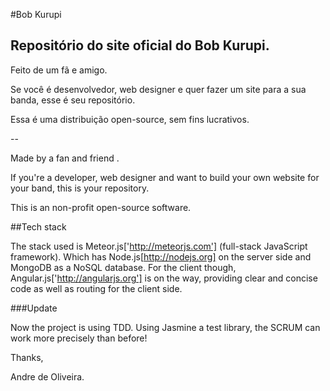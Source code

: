 #Bob Kurupi

## Repositório do site oficial do Bob Kurupi.

Feito de um fã e amigo.

Se você é desenvolvedor, web designer e quer fazer um site para a sua banda, esse é seu repositório.

Essa é uma distribuição open-source, sem fins lucrativos.

--

Made by a fan and friend .

If you're a developer, web designer and want to build your own website for your band, this is your repository.

This is an non-profit open-source software.

##Tech stack

The stack used is Meteor.js['http://meteorjs.com'] (full-stack JavaScript framework). Which has Node.js[http://nodejs.org] on the server side and MongoDB as
a NoSQL database. For the client though, Angular.js['http://angularjs.org'] is on the way, providing clear and concise code as well as routing for the client side.


###Update

Now the project is using TDD. Using Jasmine a test library, the SCRUM can work more precisely than before!


Thanks,


Andre de Oliveira.
